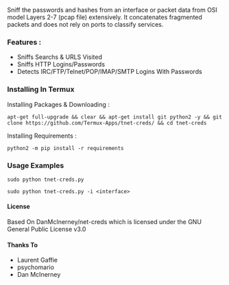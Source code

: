 Sniff the passwords and hashes from an interface or packet data from OSI model Layers 2-7 (pcap file) extensively.
It concatenates fragmented packets and does not rely on ports to classify services.
### Features :

* Sniffs Searchs & URLS Visited 
* Sniffs HTTP Logins/Passwords
* Detects IRC/FTP/Telnet/POP/IMAP/SMTP Logins With Passwords 

### Installing In Termux 

Installing Packages & Downloading :

`apt-get full-upgrade && clear && apt-get install git python2 -y &&
git clone https://github.com/Termux-Apps/tnet-creds/ && cd tnet-creds` 

Installing Requirements :

`python2 -m pip install -r requirements`

### Usage Examples

`sudo python tnet-creds.py`

`sudo python tnet-creds.py -i <interface>`


#### License 

Based On DanMcInerney/net-creds which is licensed under the
GNU General Public License v3.0

#### Thanks To 
* Laurent Gaffie
* psychomario
* Dan McInerney  
